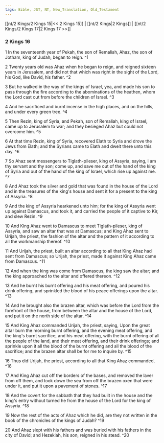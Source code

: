 ```yaml
---
tags: Bible, JST, NT, New_Translation, Old_Testament
---
```


[[nt/2 Kings/2 Kings 15|<< 2 Kings 15]] | [[nt/2 Kings|2 Kings]] | [[nt/2 Kings/2 Kings 17|2 Kings 17 >>]]

### 2 Kings 16

1 In the seventeenth year of Pekah, the son of Remaliah, Ahaz, the son of Jotham, king of Judah, began to reign.  ^1

2 Twenty years old was Ahaz when he began to reign, and reigned sixteen years in Jerusalem, and did not that which was right in the sight of the Lord, his God, like David, his father.  ^2

3 But he walked in the way of the kings of Israel, yea, and made his son to pass through the fire according to the abominations of the heathen, whom the Lord cast out from before the children of Israel.  ^3

4 And he sacrificed and burnt incense in the high places, and on the hills, and under every green tree.  ^4

5 Then Rezin, king of Syria, and Pekah, son of Remaliah, king of Israel, came up to Jerusalem to war; and they besieged Ahaz but could not overcome him.  ^5

6 At that time Rezin, king of Syria, recovered Elath to Syria and drove the Jews from Elath; and the Syrians came to Elath and dwelt there unto this day.  ^6

7 So Ahaz sent messengers to Tiglath-pileser, king of Assyria, saying, I am thy servant and thy son; come up, and save me out of the hand of the king of Syria and out of the hand of the king of Israel, which rise up against me.  ^7

8 And Ahaz took the silver and gold that was found in the house of the Lord and in the treasures of the king\'s house and sent it for a present to the king of Assyria.  ^8

9 And the king of Assyria hearkened unto him; for the king of Assyria went up against Damascus, and took it, and carried the people of it captive to Kir, and slew Rezin.  ^9

10 And King Ahaz went to Damascus to meet Tiglath-pileser, king of Assyria, and saw an altar that was at Damascus; and King Ahaz sent to Urijah, the priest, the fashion of the altar and the pattern of it according to all the workmanship thereof.  ^10

11 And Urijah, the priest, built an altar according to all that King Ahaz had sent from Damascus; so Urijah, the priest, made it against King Ahaz came from Damascus.  ^11

12 And when the king was come from Damascus, the king saw the altar; and the king approached to the altar and offered thereon.  ^12

13 And he burnt his burnt offering and his meat offering, and poured his drink offering, and sprinkled the blood of his peace offerings upon the altar.  ^13

14 And he brought also the brazen altar, which was before the Lord from the forefront of the house, from between the altar and the house of the Lord, and put it on the north side of the altar.  ^14

15 And King Ahaz commanded Urijah, the priest, saying, Upon the great altar burn the morning burnt offering, and the evening meat offering, and the king\'s burnt sacrifice, and his meat offering, with the burnt offering of all the people of the land, and their meat offering, and their drink offerings; and sprinkle upon it all the blood of the burnt offering and all the blood of the sacrifice; and the brazen altar shall be for me to inquire by.  ^15

16 Thus did Urijah, the priest, according to all that King Ahaz commanded.  ^16

17 And King Ahaz cut off the borders of the bases, and removed the laver from off them, and took down the sea from off the brazen oxen that were under it, and put it upon a pavement of stones.  ^17

18 And the covert for the sabbath that they had built in the house and the king\'s entry without turned he from the house of the Lord for the king of Assyria.  ^18

19 Now the rest of the acts of Ahaz which he did, are they not written in the book of the chronicles of the kings of Judah?  ^19

20 And Ahaz slept with his fathers and was buried with his fathers in the city of David; and Hezekiah, his son, reigned in his stead.  ^20

 
